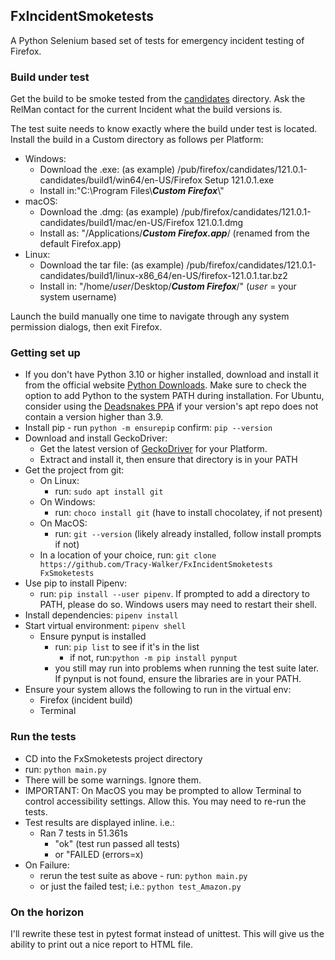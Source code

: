 ## FxIncidentSmoketests
A Python Selenium based set of tests for emergency incident testing of Firefox.

### Build under test
Get the build to be smoke tested from the [candidates](https://ftp.mozilla.org/pub/firefox/candidates/) directory. Ask 
the RelMan contact for the current Incident what the build versions is. 

The test suite needs to know exactly where the build under test is located. 
Install the build in a Custom directory as follows per Platform:
- Windows:
  - Download the .exe: (as example) /pub/firefox/candidates/121.0.1-candidates/build1/win64/en-US/Firefox Setup 121.0.1.exe
  - Install in:"C:\Program Files\\**_Custom Firefox_**\\"
- macOS: 
  - Download the .dmg: (as example) /pub/firefox/candidates/121.0.1-candidates/build1/mac/en-US/Firefox 121.0.1.dmg
  - Install as: "/Applications/**_Custom Firefox.app_**/ (renamed from the default Firefox.app)
- Linux: 
  - Download the tar file: (as example) /pub/firefox/candidates/121.0.1-candidates/build1/linux-x86_64/en-US/firefox-121.0.1.tar.bz2
  - Install in: "/home/*user*/Desktop/**_Custom Firefox_**/" (*user* = your system username)

Launch the build manually one time to navigate through any system permission dialogs, then exit Firefox.

### Getting set up
- If you don't have Python 3.10 or higher installed, download and install it from the official website
  [Python Downloads](https://www.python.org/downloads/). Make sure to check the option to add Python 
  to the system PATH during installation. For Ubuntu, consider using the
  [Deadsnakes PPA](https://launchpad.net/~deadsnakes/+archive/ubuntu/ppa) if your version's apt repo
  does not contain a version higher than 3.9.
- Install pip - run `python -m ensurepip`
  confirm: `pip --version`
- Download and install GeckoDriver: 
  - Get the latest version of [GeckoDriver](https://github.com/mozilla/geckodriver/releases) for your Platform.
  - Extract and install it, then ensure that directory is in your PATH
- Get the project from git:
  - On Linux:
    - run: `sudo apt install git`
  - On Windows:
    - run: `choco install git` (have to install chocolatey, if not present)
  - On MacOS:
    - run: `git --version` (likely already installed, follow install prompts if not)
  - In a location of your choice, run: `git clone https://github.com/Tracy-Walker/FxIncidentSmoketests FxSmoketests`
- Use pip to install Pipenv:
  - run: `pip install --user pipenv`. If prompted to add a directory to PATH, please do so. Windows
    users may need to restart their shell.
- Install dependencies: `pipenv install`
- Start virtual environment: `pipenv shell`
  - Ensure pynput is installed
    - run: `pip list` to see if it's in the list
      - if not, run:`python -m pip install pynput`
    - you still may run into problems when running the test suite later. 
      If pynput is not found, ensure the libraries are in your PATH.
- Ensure your system allows the following to run in the virtual env:
  - Firefox (incident build)
  - Terminal

### Run the tests
- CD into the FxSmoketests project directory
- run: `python main.py`
- There will be some warnings. Ignore them.
- IMPORTANT: On MacOS you may be prompted to allow Terminal to control accessibility settings.
  Allow this. You may need to re-run the tests.
- Test results are displayed inline. i.e.:
  - Ran 7 tests in 51.361s
    - "ok" (test run passed all tests)
    - or "FAILED (errors=x)
- On Failure:
  - rerun the test suite as above - run: `python main.py`
  - or just the failed test; i.e.: `python test_Amazon.py`

### On the horizon
I'll rewrite these test in pytest format instead of unittest. 
This will give us the ability to print out a nice report to HTML file.
